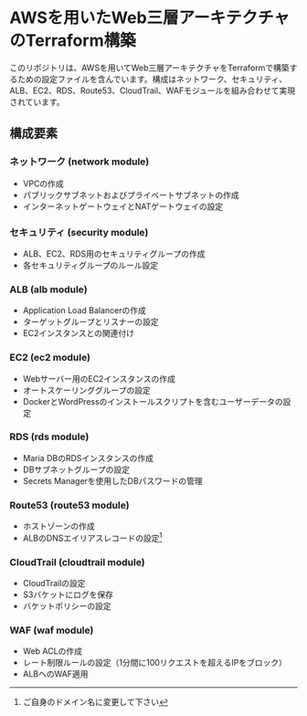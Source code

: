 # AWSを用いたWeb三層アーキテクチャのTerraform構築

このリポジトリは、AWSを用いてWeb三層アーキテクチャをTerraformで構築するための設定ファイルを含んでいます。構成はネットワーク、セキュリティ、ALB、EC2、RDS、Route53、CloudTrail、WAFモジュールを組み合わせて実現されています。

## 構成要素

### ネットワーク (network module)
- VPCの作成
- パブリックサブネットおよびプライベートサブネットの作成
- インターネットゲートウェイとNATゲートウェイの設定

### セキュリティ (security module)
- ALB、EC2、RDS用のセキュリティグループの作成
- 各セキュリティグループのルール設定

### ALB (alb module)
- Application Load Balancerの作成
- ターゲットグループとリスナーの設定
- EC2インスタンスとの関連付け

### EC2 (ec2 module)
- Webサーバー用のEC2インスタンスの作成
- オートスケーリンググループの設定
- DockerとWordPressのインストールスクリプトを含むユーザーデータの設定

### RDS (rds module)
- Maria DBのRDSインスタンスの作成
- DBサブネットグループの設定
- Secrets Managerを使用したDBパスワードの管理

### Route53 (route53 module)
- ホストゾーンの作成
- ALBのDNSエイリアスレコードの設定[^1]

[^1]:ご自身のドメイン名に変更して下さい

### CloudTrail (cloudtrail module)
- CloudTrailの設定
- S3バケットにログを保存
- バケットポリシーの設定

### WAF (waf module)
- Web ACLの作成
- レート制限ルールの設定（1分間に100リクエストを超えるIPをブロック）
- ALBへのWAF適用

